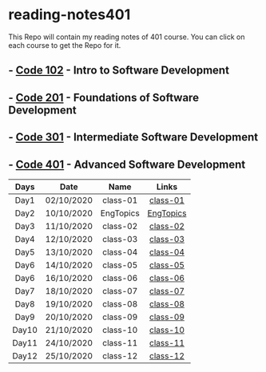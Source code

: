 # reading-notes401

This Repo will contain my reading notes of 401 course.
You can click on each course to get the Repo for it.

## - [Code 102](https://github.com/sayefdeen/reading-notes) - Intro to Software Development

## - [Code 201](https://github.com/sayefdeen/reading-notes201) - Foundations of Software Development

## - [Code 301](https://github.com/sayefdeen/reading-notes301) - Intermediate Software Development

## - [Code 401](https://sayefdeen.github.io/reading-notes401) - Advanced Software Development

| Days  |    Date    |   Name    |                                Links                                |
| :---: | :--------: | :-------: | :-----------------------------------------------------------------: |
| Day1  | 02/10/2020 | class-01  |  [class-01](https://sayefdeen.github.io/reading-notes401/class-01)  |
| Day2  | 10/10/2020 | EngTopics | [EngTopics](https://sayefdeen.github.io/reading-notes401/engtopics) |
| Day3  | 11/10/2020 | class-02  |  [class-02](https://sayefdeen.github.io/reading-notes401/class-02)  |
| Day4  | 12/10/2020 | class-03  |  [class-03](https://sayefdeen.github.io/reading-notes401/class-03)  |
| Day5  | 13/10/2020 | class-04  |  [class-04](https://sayefdeen.github.io/reading-notes401/class-04)  |
| Day6  | 14/10/2020 | class-05  |  [class-05](https://sayefdeen.github.io/reading-notes401/class-05)  |
| Day6  | 16/10/2020 | class-06  |  [class-06](https://sayefdeen.github.io/reading-notes401/class-06)  |
| Day7  | 18/10/2020 | class-07  |  [class-07](https://sayefdeen.github.io/reading-notes401/class-07)  |
| Day8  | 19/10/2020 | class-08  |  [class-08](https://sayefdeen.github.io/reading-notes401/class-08)  |
| Day9  | 20/10/2020 | class-09  |  [class-09](https://sayefdeen.github.io/reading-notes401/class-09)  |
| Day10 | 21/10/2020 | class-10  |  [class-10](https://sayefdeen.github.io/reading-notes401/class-10)  |
| Day11 | 24/10/2020 | class-11  |  [class-11](https://sayefdeen.github.io/reading-notes401/class-11)  |
| Day12 | 25/10/2020 | class-12  |  [class-12](https://sayefdeen.github.io/reading-notes401/class-12)  |
